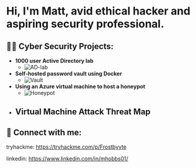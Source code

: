 <h1>Hi, I'm Matt, avid ethical hacker and aspiring security professional.

<h2>👨‍💻 Cyber Security Projects:</h2>

- <b>1000 user Active Directory lab</b>
  - ![AD-lab](https://github.com/HattMobb/1000-User-Active-Directory-Lab) 
- <b>Self-hosted password vault using Docker</b>
  - ![Vault](https://github.com/HattMobb/Self-Hosted-Password-Vault)
- <b>Using an Azure virtual machine to host a honeypot</b>
  - ![Honeypot](https://github.com/HattMobb/Azure-Honeypot)
- <b>Virtual Machine Attack Threat Map </b>
  - 


<h2> 🤳 Connect with me:</h2>

tryhackme: https://tryhackme.com/p/Frostbyyte
  
linkedin: https://www.linkedin.com/in/mhobbs01/
